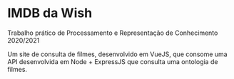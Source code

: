 # IMDB da Wish
Trabalho prático de Processamento e Representação de Conhecimento 2020/2021

Um site de consulta de filmes, desenvolvido em VueJS, que consome uma API desenvolvida em Node + ExpressJS que consulta uma ontologia de filmes.
